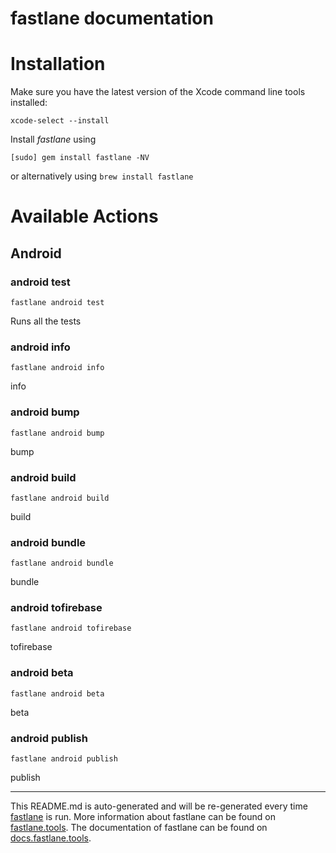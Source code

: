 fastlane documentation
================
# Installation

Make sure you have the latest version of the Xcode command line tools installed:

```
xcode-select --install
```

Install _fastlane_ using
```
[sudo] gem install fastlane -NV
```
or alternatively using `brew install fastlane`

# Available Actions
## Android
### android test
```
fastlane android test
```
Runs all the tests
### android info
```
fastlane android info
```
info
### android bump
```
fastlane android bump
```
bump
### android build
```
fastlane android build
```
build
### android bundle
```
fastlane android bundle
```
bundle
### android tofirebase
```
fastlane android tofirebase
```
tofirebase
### android beta
```
fastlane android beta
```
beta
### android publish
```
fastlane android publish
```
publish

----

This README.md is auto-generated and will be re-generated every time [fastlane](https://fastlane.tools) is run.
More information about fastlane can be found on [fastlane.tools](https://fastlane.tools).
The documentation of fastlane can be found on [docs.fastlane.tools](https://docs.fastlane.tools).
